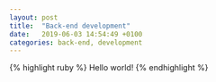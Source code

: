 ```yaml
---
layout: post
title:  "Back-end development"
date:   2019-06-03 14:54:49 +0100
categories: back-end, development
---
```



{% highlight ruby %}
Hello world!
{% endhighlight %}
